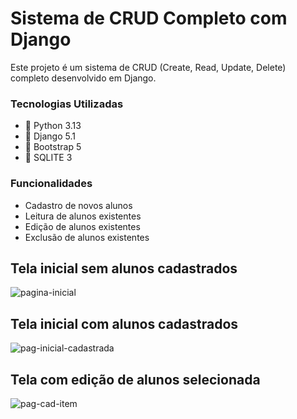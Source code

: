 # Sistema de CRUD Completo com Django

Este projeto é um sistema de CRUD (Create, Read, Update, Delete) completo desenvolvido em Django.

### Tecnologias Utilizadas
- 👅 Python 3.13
- 🧩 Django 5.1
- 🎨 Bootstrap 5
- 🎲 SQLITE 3

### Funcionalidades

- Cadastro de novos alunos
- Leitura de alunos existentes
- Edição de alunos existentes
- Exclusão de alunos existentes

## Tela inicial sem alunos cadastrados
![pagina-inicial](https://github.com/user-attachments/assets/1f1a5386-5a7d-49a7-bcdd-f55e98e37ed8)

## Tela inicial com alunos cadastrados
![pag-inicial-cadastrada](https://github.com/user-attachments/assets/52f1504c-fc60-4e3b-9580-eb485847c7fa)

## Tela com edição de alunos selecionada
![pag-cad-item](https://github.com/user-attachments/assets/8ca796b9-acc6-4c74-a350-94383f2b9c62)
